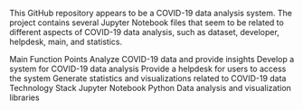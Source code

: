 This GitHub repository appears to be a COVID-19 data analysis system. The project contains several Jupyter Notebook files that seem to be related to different aspects of COVID-19 data analysis, such as dataset, developer, helpdesk, main, and statistics.

Main Function Points
Analyze COVID-19 data and provide insights
Develop a system for COVID-19 data analysis
Provide a helpdesk for users to access the system
Generate statistics and visualizations related to COVID-19 data
Technology Stack
Jupyter Notebook
Python
Data analysis and visualization libraries

